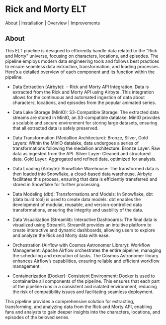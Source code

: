 # Rick and Morty ELT

About | Installation | Overview | Improvements

## About

This ELT pipeline is designed to efficiently handle data related to the "Rick and Morty" universe, focusing on characters, locations, and episodes. The pipeline employs modern data engineering tools and follows best practices to ensure seamless data extraction, transformation, and loading processes. Here’s a detailed overview of each component and its function within the pipeline:

*    Data Extraction (Airbyte):
⋅⋅⋅Rick and Morty API Integration: Data is extracted from the Rick and Morty API using Airbyte. This integration allows for the continuous and automated ingestion of data about characters, locations, and episodes from the popular animated series.

*    Data Lake Storage (MinIO):
        S3-Compatible Storage: The extracted data streams are stored in MinIO, an S3-compatible datalake. MinIO provides a scalable and secure environment for storing large datasets, ensuring that all extracted data is safely preserved.

*    Data Transformation (Medallion Architecture):
        Bronze, Silver, Gold Layers: Within the MinIO datalake, data undergoes a series of transformations following the medallion architecture:
            Bronze Layer: Raw data as ingested from the API.
            Silver Layer: Cleaned and structured data.
            Gold Layer: Aggregated and refined data, optimized for analysis.

*    Data Loading (Airbyte):
        Snowflake Warehouse: The transformed data is then loaded into Snowflake, a cloud-based data warehouse. Airbyte facilitates this process, ensuring that data is efficiently transferred and stored in Snowflake for further processing.

*    Data Modeling (dbt):
        Transformations and Models: In Snowflake, dbt (data build tool) is used to create data models. dbt enables the development of modular, reusable, and version-controlled data transformations, ensuring the integrity and usability of the data.

*    Data Visualization (Streamlit):
        Interactive Dashboards: The final data is visualized using Streamlit. Streamlit provides an intuitive platform to create interactive and dynamic dashboards, allowing users to explore and analyze the Rick and Morty data with ease.

*    Orchestration (Airflow with Cosmos Astronomer Library):
        Workflow Management: Apache Airflow orchestrates the entire pipeline, managing the scheduling and execution of tasks. The Cosmos Astronomer library enhances Airflow’s capabilities, ensuring reliable and efficient workflow management.

*    Containerization (Docker):
        Consistent Environment: Docker is used to containerize all components of the pipeline. This ensures that each part of the pipeline runs in a consistent and isolated environment, reducing the risk of compatibility issues and facilitating seamless deployment.

This pipeline provides a comprehensive solution for extracting, transforming, and analyzing data from the Rick and Morty API, enabling fans and analysts to gain deeper insights into the characters, locations, and episodes of the beloved series.